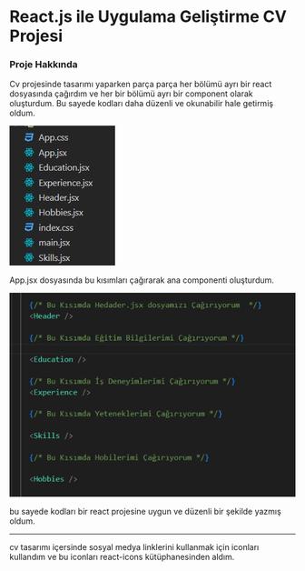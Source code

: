 # React.js ile Uygulama Geliştirme CV Projesi

### Proje Hakkında

Cv projesinde tasarımı yaparken parça parça her bölümü ayrı bir react dosyasında çağırdım ve her bir bölümü ayrı bir component olarak oluşturdum. Bu sayede kodları daha düzenli ve okunabilir hale getirmiş oldum. 

![alt text](image.png)

App.jsx dosyasında bu kısımları çağırarak ana componenti oluşturdum.

![alt text](image-1.png)

bu sayede kodları bir react projesine uygun ve düzenli bir şekilde yazmış oldum.

---



cv tasarımı içersinde sosyal medya linklerini kullanmak için iconları kullandım ve bu iconları react-icons kütüphanesinden aldım.


